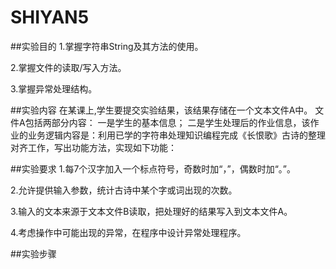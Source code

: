 # SHIYAN5
##实验目的
1.掌握字符串String及其方法的使用。

2.掌握文件的读取/写入方法。

3.掌握异常处理结构。

##实验内容
在某课上,学生要提交实验结果，该结果存储在一个文本文件A中。
文件A包括两部分内容：
一是学生的基本信息；
二是学生处理后的作业信息，该作业的业务逻辑内容是：利用已学的字符串处理知识编程完成《长恨歌》古诗的整理对齐工作，写出功能方法，实现如下功能：

##实验要求
1.每7个汉字加入一个标点符号，奇数时加“，”，偶数时加“。”。

2.允许提供输入参数，统计古诗中某个字或词出现的次数。

3.输入的文本来源于文本文件B读取，把处理好的结果写入到文本文件A。

4.考虑操作中可能出现的异常，在程序中设计异常处理程序。

##实验步骤


